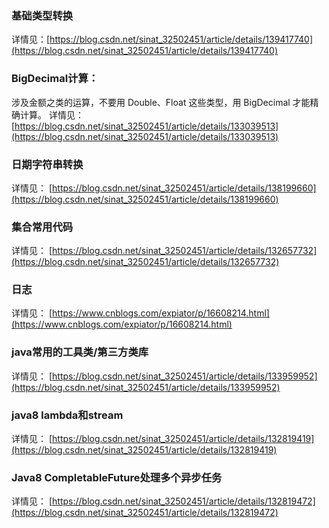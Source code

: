 
### 基础类型转换
详情见：[https://blog.csdn.net/sinat_32502451/article/details/139417740](https://blog.csdn.net/sinat_32502451/article/details/139417740)

### BigDecimal计算：
涉及金额之类的运算，不要用 Double、Float 这些类型，用 BigDecimal 才能精确计算。
详情见： [https://blog.csdn.net/sinat_32502451/article/details/133039513](https://blog.csdn.net/sinat_32502451/article/details/133039513)

### 日期字符串转换
详情见： [https://blog.csdn.net/sinat_32502451/article/details/138199660](https://blog.csdn.net/sinat_32502451/article/details/138199660)

### 集合常用代码
详情见： [https://blog.csdn.net/sinat_32502451/article/details/132657732](https://blog.csdn.net/sinat_32502451/article/details/132657732)

### 日志
详情见： [https://www.cnblogs.com/expiator/p/16608214.html](https://www.cnblogs.com/expiator/p/16608214.html)

### java常用的工具类/第三方类库
详情见： [https://blog.csdn.net/sinat_32502451/article/details/133959952](https://blog.csdn.net/sinat_32502451/article/details/133959952)

### java8 lambda和stream
详情见： [https://blog.csdn.net/sinat_32502451/article/details/132819419](https://blog.csdn.net/sinat_32502451/article/details/132819419)

### Java8 CompletableFuture处理多个异步任务
详情见： [https://blog.csdn.net/sinat_32502451/article/details/132819472](https://blog.csdn.net/sinat_32502451/article/details/132819472)
